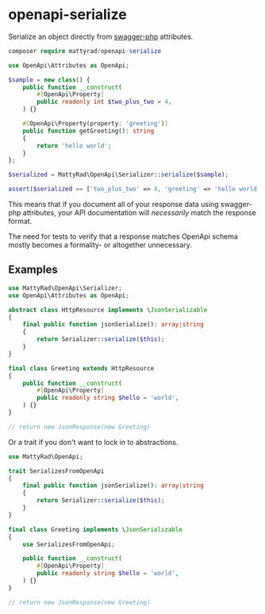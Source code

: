 # openapi-serialize


Serialize an object directly from [swagger-php](https://github.com/zircote/swagger-php) attributes.

```php
composer require mattyrad/openapi-serialize
```

```php
use OpenApi\Attributes as OpenApi;

$sample = new class() {
    public function __construct(
        #[OpenApi\Property]
        public readonly int $two_plus_two = 4,
    ) {}

    #[OpenApi\Property(property: 'greeting')]
    public function getGreeting(): string
    {
        return 'hello world';
    }
};

$serialized = MattyRad\OpenApi\Serializer::serialize($sample);

assert($serialized == ['two_plus_two' => 4, 'greeting' => 'hello world']);
```

This means that if you document all of your response data using swagger-php attributes, your API documentation will *necessarily* match the response format.

The need for tests to verify that a response matches OpenApi schema mostly becomes a formality- or altogether unnecessary.

## Examples

```php
use MattyRad\OpenApi\Serializer;
use OpenApi\Attributes as OpenApi;

abstract class HttpResource implements \JsonSerializable
{
    final public function jsonSerialize(): array|string
    {
        return Serializer::serialize($this);
    }
}

final class Greeting extends HttpResource
{
    public function __construct(
        #[OpenApi\Property]
        public readonly string $hello = 'world',
    ) {}
}

// return new JsonResponse(new Greeting)
```

Or a trait if you don't want to lock in to abstractions.

```php
use MattyRad\OpenApi;

trait SerializesFromOpenApi
{
    final public function jsonSerialize(): array|string
    {
        return Serializer::serialize($this);
    }
}

final class Greeting implements \JsonSerializable
{
    use SerializesFromOpenApi;

    public function __construct(
        #[OpenApi\Property]
        public readonly string $hello = 'world',
    ) {}
}

// return new JsonResponse(new Greeting)
```
